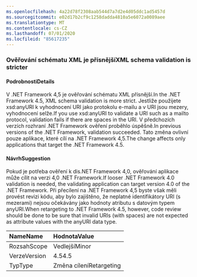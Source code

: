 ```yaml
---
ms.openlocfilehash: 4a22d78f2308aab544d7a7d2e4d05ddc1ad5457d
ms.sourcegitcommit: e02d17b2cf9c1258dadda4810a5e6072a0089aee
ms.translationtype: MT
ms.contentlocale: cs-CZ
ms.lasthandoff: 07/01/2020
ms.locfileid: "85617235"
---
```

### <a name="xml-schema-validation-is-stricter"></a><span data-ttu-id="324e2-101">Ověřování schématu XML je přísnější</span><span class="sxs-lookup"><span data-stu-id="324e2-101">XML schema validation is stricter</span></span>

#### <a name="details"></a><span data-ttu-id="324e2-102">Podrobnosti</span><span class="sxs-lookup"><span data-stu-id="324e2-102">Details</span></span>

<span data-ttu-id="324e2-103">V .NET Framework 4,5 je ověřování schématu XML přísnější.</span><span class="sxs-lookup"><span data-stu-id="324e2-103">In the .NET Framework 4.5, XML schema validation is more strict.</span></span> <span data-ttu-id="324e2-104">Jestliže použijete xsd:anyURI k vyhodnocení URI jako protokolu e-mailu a v URI jsou mezery, vyhodnocení selže.</span><span class="sxs-lookup"><span data-stu-id="324e2-104">If you use xsd:anyURI to validate a URI such as a mailto protocol, validation fails if there are spaces in the URI.</span></span> <span data-ttu-id="324e2-105">V předchozích verzích rozhraní .NET Framework ověření proběhlo úspěšně.</span><span class="sxs-lookup"><span data-stu-id="324e2-105">In previous versions of the .NET Framework, validation succeeded.</span></span> <span data-ttu-id="324e2-106">Tato změna ovlivní pouze aplikace, které cílí na .NET Framework 4,5.</span><span class="sxs-lookup"><span data-stu-id="324e2-106">The change affects only applications that target the .NET Framework 4.5.</span></span>

#### <a name="suggestion"></a><span data-ttu-id="324e2-107">Návrh</span><span class="sxs-lookup"><span data-stu-id="324e2-107">Suggestion</span></span>

<span data-ttu-id="324e2-108">Pokud je potřeba ověření k dis.NET Framework 4,0, ověřování aplikace může cílit na verzi 4,0 .NET Framework.</span><span class="sxs-lookup"><span data-stu-id="324e2-108">If looser .NET Framework 4.0 validation is needed, the validating application can target version 4.0 of the .NET Framework.</span></span> <span data-ttu-id="324e2-109">Při přecílení na .NET Framework 4,5 byste však měli provést revizi kódu, aby bylo zajištěno, že neplatné identifikátory URI (s mezerami) nejsou očekávány jako hodnoty atributu s datovým typem anyURI.</span><span class="sxs-lookup"><span data-stu-id="324e2-109">When retargeting to .NET Framework 4.5, however, code review should be done to be sure that invalid URIs (with spaces) are not expected as attribute values with the anyURI data type.</span></span>

| <span data-ttu-id="324e2-110">Name</span><span class="sxs-lookup"><span data-stu-id="324e2-110">Name</span></span>    | <span data-ttu-id="324e2-111">Hodnota</span><span class="sxs-lookup"><span data-stu-id="324e2-111">Value</span></span>       |
|:--------|:------------|
| <span data-ttu-id="324e2-112">Rozsah</span><span class="sxs-lookup"><span data-stu-id="324e2-112">Scope</span></span>   | <span data-ttu-id="324e2-113">Vedlejší</span><span class="sxs-lookup"><span data-stu-id="324e2-113">Minor</span></span>       |
| <span data-ttu-id="324e2-114">Verze</span><span class="sxs-lookup"><span data-stu-id="324e2-114">Version</span></span> | <span data-ttu-id="324e2-115">4.5</span><span class="sxs-lookup"><span data-stu-id="324e2-115">4.5</span></span>         |
| <span data-ttu-id="324e2-116">Typ</span><span class="sxs-lookup"><span data-stu-id="324e2-116">Type</span></span>    | <span data-ttu-id="324e2-117">Změna cílení</span><span class="sxs-lookup"><span data-stu-id="324e2-117">Retargeting</span></span> |
